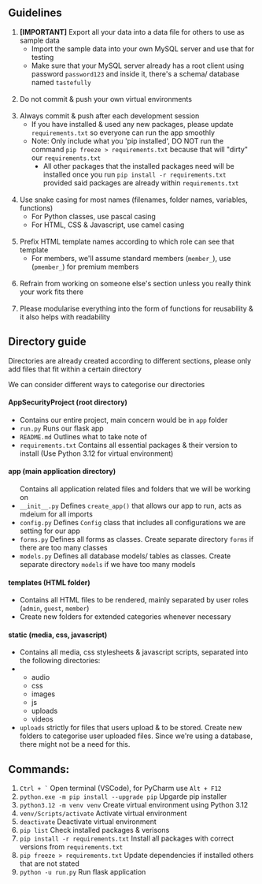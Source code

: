 <h2>Guidelines</h2>
  <ol>
      <li><b>[IMPORTANT]</b> Export all your data into a data file for others to use as sample data
        <ul>
          <li>Import the sample data into your own MySQL server and use that for testing</li>
          <li>Make sure that your MySQL server already has a root client using password
            <code>password123</code> and inside it, there's a schema/ database named <code>tastefully</code>
          </li>
        </ul>
      </li>
      <br />  
      <li>Do not commit &amp; push your own virtual environments</li>
      <br />
      <li>
          Always commit &amp; push after each development session
          <ul>
              <li>
                  If you have installed &amp; used any new packages,
                  please update <code>requirements.txt</code> so everyone
                  can run the app smoothly
              </li>
              <li>
                  Note: Only include what you 'pip installed', DO NOT run the
                  command <code>pip freeze > requirements.txt</code> because that will "dirty"
                  our <code>requirements.txt</code><br>
                  <ul>
                    <li style="list-style-type:disc;">
                      All other packages that the installed packages need will be
                      installed once you run <code>pip install -r requirements.txt</code>
                      provided said packages are already within <code>requirements.txt</code>
                    </li>
                  </ul>
              </li>
          </ul>
      </li>
      <br />
      <li>
          Use snake casing for most names &lpar;filenames, folder names,
          variables, functions&rpar;
          <ul>
              <li>For Python classes, use pascal casing</li>
              <li>For HTML, CSS &amp; Javascript, use camel casing</li>
          </ul>
      </li>
      <br />
      <li>
          Prefix HTML template names according to which role can see that
          template
          <ul>
              <li>
                  For members, we&apos;ll assume standard members
                  &lpar;<code>member_</code>&rpar;, use
                  &lpar;<code>pmember_</code>&rpar; for premium members
              </li>
          </ul>
      </li>
      <br />
      <li>
          Refrain from working on someone else&apos;s section unless you
          really think your work fits there
      </li>
      <br />
      <li>
          Please modularise everything into the form of functions for
          reusability &amp; it also helps with readability
      </li>
  </ol>

  <h2>Directory guide</h2>
  <p>
      Directories are already created according to different sections,
      please only add files that fit within a certain directory
  </p>
  <p>We can consider different ways to categorise our directories</p>

  <h4>AppSecurityProject &lpar;root directory&rpar;</h4>
  <ul>
      <li>
          Contains our entire project, main concern would be in
          <code>app</code>
          folder
      </li>
      <li><code>run.py</code> Runs our flask app</li>
      <li><code>README.md</code> Outlines what to take note of</li>
      <li>
          <code>requirements.txt</code> Contains all essential packages
          &amp; their version to install &lpar;Use Python 3&period;12 for
          virtual environment&rpar;
      </li>
  </ul>

  <h4>app &lpar;main application directory&rpar;</h4>
  <ul>
      Contains all application related files and folders that we will be
      working on
      <li>
          <code>__init__.py</code> Defines <code>create_app()</code> that
          allows our app to run, acts as mdeium for all imports
      </li>
      <li>
          <code>config.py</code> Defines <code>Config</code> class that
          includes all configurations we are setting for our app
      </li>
      <li>
          <code>forms.py</code> Defines all forms as classes. Create
          separate directory <code>forms</code> if there are too many
          classes
      </li>
      <li>
          <code>models.py</code> Defines all database models/ tables as
          classes. Create separate directory <code>models</code> if we
          have too many models
      </li>
  </ul>

  <h4>templates &lpar;HTML folder&rpar;</h4>
  <ul>
      <li>
          Contains all HTML files to be rendered, mainly separated by user
          roles &lpar;<code>admin</code>, <code>guest</code>,
          <code>member</code>&rpar;
      </li>         
      <li>
          Create new folders for extended categories whenever necessary
      </li>
  </ul>

  <h4>static &lpar;media, css, javascript&rpar;</h4>
  <ul>
      <li>
          Contains all media, css stylesheets &amp; javascript scripts,
          separated into the following directories:
      </li>
      <li>
          <ul>
              <li>audio</li>
              <li>css</li>
              <li>images</li>
              <li>js</li>
              <li>uploads</li>
              <li>videos</li>
          </ul>
      </li>
      <li>
          <code>uploads</code> strictly for files that users upload &amp;
          to be stored. Create new folders to categorise user uploaded
          files. Since we're using a database, there might not be a need
          for this.
      </li>
  </ul>

  <h2>Commands:</h2>
  <ol>
      <li><code>Ctrl + `</code> Open terminal &lpar;VSCode&rpar;, for PyCharm use <code>Alt + F12</code></li>
      <li><code>python.exe -m pip install --upgrade pip</code> Upgarde pip installer</li>
      <li><code>python3.12 -m venv venv</code> Create virtual environment using Python 3.12</li>
      <li><code>venv/Scripts/activate</code> Activate virtual environment</li>
      <li><code>deactivate</code> Deactivate virtual environment</li>
      <li><code>pip list</code> Check installed packages &amp; verisons</li>
      <li><code>pip install -r requirements.txt</code> Install all packages with correct versions from <code>requirements.txt</code></li>
      <li><code>pip freeze &gt; requirements.txt</code> Update dependencies if installed others that are not stated</li>
      <li><code>python -u run.py</code> Run flask application</li>
  </ol>
